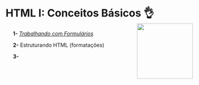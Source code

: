 # **HTML I: Conceitos Básicos** :ok_hand:	 <img width="150" align="right" src="https://hermes.digitalinnovation.one/tracks/62ed1f1d-8d76-4bbc-905f-e73d20cb82f5.png">

&nbsp;&nbsp;&nbsp;&nbsp; **1-** [_Trabalhando com Formulários_](https://github.com/Brayan-sant/Formul-rio-HTML/blob/master/index.html)

&nbsp;&nbsp;&nbsp;&nbsp; **2-** Estruturando HTML (formatações)

&nbsp;&nbsp;&nbsp;&nbsp; **3-**
